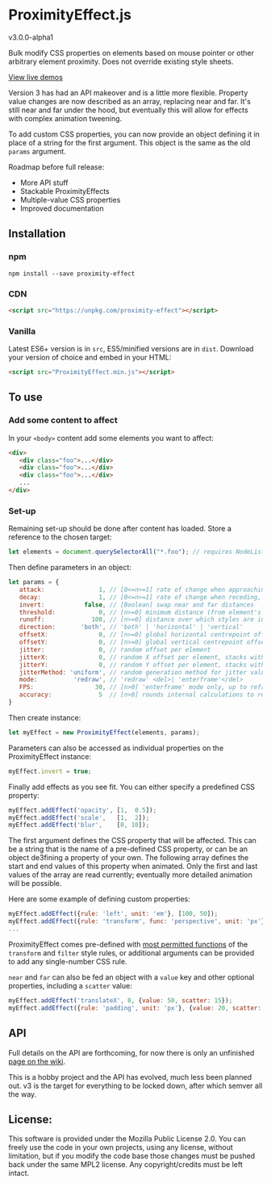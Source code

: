 # ProximityEffect.js

v3.0.0-alpha1

Bulk modify CSS properties on elements based on mouse pointer or other arbitrary element proximity. Does not override existing style sheets.

[View live demos](http://lab.adasha.com/proximity-effect)


Version 3 has had an API makeover and is a little more flexible. Property value changes are now described as an array, replacing near and far. It's still near and far under the hood, but eventually this will allow for effects with complex animation tweening.

To add custom CSS properties, you can now provide an object defining it in place of a string for the first argument. This object is the same as the old `params` argument.

Roadmap before full release:
- More API stuff
- Stackable ProximityEffects
- Multiple-value CSS properties
- Improved documentation

## Installation

### npm

```
npm install --save proximity-effect
```

### CDN
```html
<script src="https://unpkg.com/proximity-effect"></script>
```

### Vanilla
Latest ES6+ version is in `src`, ES5/minified versions are in `dist`. Download your version of choice and embed in your HTML:
```html
<script src="ProximityEffect.min.js"></script>
```

## To use


### Add some content to affect
In your `<body>` content add some elements you want to affect:
```html
<div>
   <div class="foo">...</div>
   <div class="foo">...</div>
   <div class="foo">...</div>
   ...
</div>
```

### Set-up
Remaining set-up should be done after content has loaded. Store a reference to the chosen target:
```javascript
let elements = document.querySelectorAll("*.foo"); // requires NodeList
```

Then define parameters in an object:
```javascript
let params = {
   attack:               1, // [0<=n>=1] rate of change when approaching, 1=full speed 0=no movement
   decay:                1, // [0<=n>=1] rate of change when receding, 1=full speed 0=no movement
   invert:           false, // [Boolean] swap near and far distances
   threshold:            0, // [n>=0] minimum distance (from element's mathematical centre) before effect starts
   runoff:             100, // [n>=0] distance over which styles are interpolated
   direction:       'both', // 'both' | 'horizontal' | 'vertical'
   offsetX:              0, // [n>=0] global horizontal centrepoint offset
   offsetY:              0, // [n>=0] global vertical centrepoint offset
   jitter:               0, // random offset per element
   jitterX:              0, // random X offset per element, stacks with jitter
   jitterY:              0, // random Y offset per element, stacks with jitter
   jitterMethod: 'uniform', // random generation method for jitter values
   mode:          'redraw', // 'redraw' <del>| 'enterframe'</del>
   FPS:                 30, // [n>0] 'enterframe' mode only, up to refresh rate
   accuracy:             5  // [n>0] rounds internal calculations to reduce CPU load
}
```

Then create instance:
```javascript
let myEffect = new ProximityEffect(elements, params);
```

Parameters can also be accessed as individual properties on the ProximityEffect instance:
```javascript
myEffect.invert = true;
```

Finally add effects as you see fit. You can either specify a predefined CSS property:

```javascript
myEffect.addEffect('opacity', [1,  0.5]);
myEffect.addEffect('scale',   [1,  2]);
myEffect.addEffect('blur',    [0, 10]);
```

The first argument defines the CSS property that will be affected. This can be a string that is the name of a pre-defined CSS property, or can be an object de3fining a property of your own. The following array defines the start and end values of this property when animated. Only the first and last values of the array are read currently; eventually more detailed animation will be possible.

Here are some example of defining custom properties:

```javascript
myEffect.addEffect({rule: 'left', unit: 'em'}, [100, 50]);
myEffect.addEffect({rule: 'transform', func: 'perspective', unit: 'px'},  [100, 50]);
...
```

ProximityEffect comes pre-defined with [most permitted functions](https://github.com/Adasha/proximity-effect/wiki/API-reference#supported-effects) of the `transform` and `filter` style rules, or additional arguments can be provided to add any single-number CSS rule.

`near` and `far` can also be fed an object with a `value` key and other optional properties, including a `scatter` value:

```javascript
myEffect.addEffect('translateX', 0, {value: 50, scatter: 15});
myEffect.addEffect({rule: 'padding', unit: 'px'}, {value: 20, scatter: 30}, {value: 100, scatter: 50});
```

## API
Full details on the API are forthcoming, for now there is only an unfinished [page on the wiki](https://github.com/Adasha/proximity-effect/wiki/API-reference).

This is a hobby project and the API has evolved, much less been planned out. v3 is the target for everything to be locked down, after which semver all the way.


## License:

This software is provided under the Mozilla Public License 2.0. You can freely use the code in your own projects, using any license, without limitation, but if you modify the code base those changes must be pushed back under the same MPL2 license. Any copyright/credits must be left intact.
